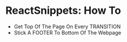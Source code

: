 # ReactSnippets: How To


* Get Top Of The Page On Every TRANSITION
* Stick A FOOTER To Bottom Of The Webpage
